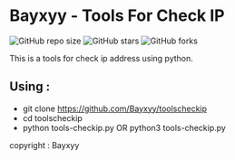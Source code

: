 # Bayxyy - Tools For Check IP

![GitHub repo size](https://img.shields.io/github/repo-size/bayxyy/toolscheckip)
![GitHub stars](https://img.shields.io/github/stars/bayxyy/toolscheckip?style=social)
![GitHub forks](https://img.shields.io/github/forks/bayxyy/toolscheckip?style=social)

This is a tools for check ip address using python.

## Using : 
- git clone https://github.com/Bayxyy/toolscheckip
- cd toolscheckip
- python tools-checkip.py OR python3 tools-checkip.py

copyright : Bayxyy
